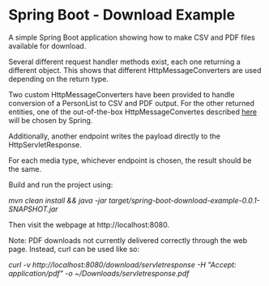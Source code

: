 # Spring Boot - Download Example

A simple Spring Boot application showing how to make CSV and PDF files available for download.

Several different request handler methods exist, each one returning a different object.  This shows that
different HttpMessageConverters are used depending on the return type.

Two custom HttpMessageConverters have been provided to handle conversion of a PersonList to CSV and
PDF output.  For the other returned entities, one of the out-of-the-box HttpMessageConvertes described
[here](http://www.baeldung.com/spring-httpmessageconverter-rest) will be chosen by Spring.

Additionally, another endpoint writes the payload directly to the HttpServletResponse.
 
For each media type, whichever endpoint is chosen, the result should be the same.

Build and run the project using:

*mvn clean install && java -jar target/spring-boot-download-example-0.0.1-SNAPSHOT.jar*

Then visit the webpage at http://localhost:8080.

Note: PDF downloads not currently delivered correctly through the web page.  Instead, curl can be used like so:

*curl -v http://localhost:8080/download/servletresponse -H "Accept: application/pdf" -o ~/Downloads/servletresponse.pdf*

